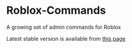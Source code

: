 # Roblox-Commands
A growing set of admin commands for Roblox

Latest stable version is available from [this page](https://www.roblox.com/library/621230574/Basic-Admin-Command-Script)
